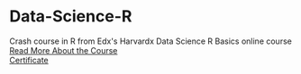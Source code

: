 # Data-Science-R
Crash course in R from Edx's Harvardx Data Science R Basics online course
<br>
<a href="https://courses.edx.org/courses/course-v1:HarvardX+PH125.1x+3T2017/course/">Read More About the Course</a> <br>
<a href="https://github.com/yogurt1989/Data-Science-R/blob/master/Statement%20of%20Accomplishment.pdf">Certificate</a>
